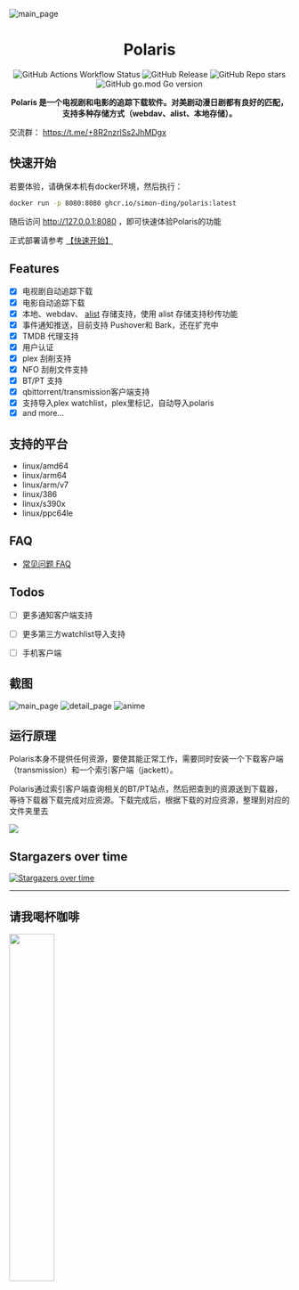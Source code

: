 
![main_page](./doc/assets/main_page.png)


<h1 align="center">Polaris</h1>

<div align="center">

![GitHub Actions Workflow Status](https://img.shields.io/github/actions/workflow/status/simon-ding/polaris/go.yml)
![GitHub Release](https://img.shields.io/github/v/release/simon-ding/polaris)
![GitHub Repo stars](https://img.shields.io/github/stars/simon-ding/polaris)
![GitHub go.mod Go version](https://img.shields.io/github/go-mod/go-version/simon-ding/polaris)


**Polaris 是一个电视剧和电影的追踪下载软件。对美剧动漫日剧都有良好的匹配，支持多种存储方式（webdav、alist、本地存储）。**

</div>


交流群： https://t.me/+8R2nzrlSs2JhMDgx

## 快速开始

若要体验，请确保本机有docker环境，然后执行：

```bash
docker run -p 8080:8080 ghcr.io/simon-ding/polaris:latest
```
随后访问 http://127.0.0.1:8080 ，即可快速体验Polaris的功能

正式部署请参考 [【快速开始】](./doc/quick_start.md)

## Features

- [x] 电视剧自动追踪下载
- [x] 电影自动追踪下载
- [x] 本地、webdav、  [alist](https://github.com/alist-org/alist) 存储支持，使用 alist 存储支持秒传功能
- [x] 事件通知推送，目前支持 Pushover和 Bark，还在扩充中
- [x] TMDB 代理支持
- [x] 用户认证
- [x] plex 刮削支持
- [x] NFO 刮削文件支持
- [x] BT/PT 支持
- [x] qbittorrent/transmission客户端支持
- [x] 支持导入plex watchlist，plex里标记，自动导入polaris
- [x] and more...

## 支持的平台

 - linux/amd64
 - linux/arm64
 - linux/arm/v7
 - linux/386
 - linux/s390x
 - linux/ppc64le

## FAQ

- [常见问题 FAQ](./doc/faq.md)

## Todos


- [ ] 更多通知客户端支持
- [ ] 更多第三方watchlist导入支持
- [ ] 手机客户端


## 截图

![main_page](./doc/assets/main_page.png)
![detail_page](./doc/assets/detail_page.png)
![anime](./doc/assets/anime_match.png)


## 运行原理

Polaris本身不提供任何资源，要使其能正常工作，需要同时安装一个下载客户端（transmission）和一个索引客户端（jackett）。

Polaris通过索引客户端查询相关的BT/PT站点，然后把查到的资源送到下载器，等待下载器下载完成对应资源。下载完成后，根据下载的对应资源，整理到对应的文件夹里去

![](./doc/assets/yuanli.png)

<!-- ## 对比 sonarr/radarr
* 更好的中文支持
* 对于动漫、日剧的良好支持，配合国内站点基本能匹配上对应资源
* 支持 webdav 后端存储，可以配合 alist 或者阿里云来实现下载后实时传到云上的功能。这样外出就可以不依靠家里的宽带来看电影了，或者实现个轻 NAS 功能，下载功能放在本地，数据放在云盘
* golang 实现后端，相比于 .NET 更节省资源
* 一个程序同时实现了电影、电视剧功能，不需要装两个程序
* 当然 sonarr/radarr 也是非常优秀的开源项目，目前 Polaris 功能还没有 sonarr/radarr 丰富 -->


## Stargazers over time
[![Stargazers over time](https://starchart.cc/simon-ding/polaris.svg?variant=adaptive)](https://starchart.cc/simon-ding/polaris)

-------------

## 请我喝杯咖啡

<img src="./doc/assets/wechat.JPG" width=40% height=40%>

